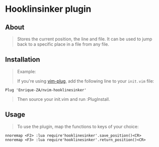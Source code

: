 # Hooklinsinker plugin
## About
> Stores the current position, the line and file.
> It can be used to jump back to a specific place in a file from any file.
## Installation
> Example:
>   
> If you're using [vim-plug](https://github.com/junegunn/vim-plug), add the following line to your `init.vim` file:
>   
```vim
Plug 'Enrique-ZA/nvim-hooklinesinker'
```
>   
> Then source your init.vim and run :PlugInstall.
>   
## Usage
>   
> To use the plugin, map the functions to keys of your choice:
>   
```vim
nnoremap <F2> :lua require'hooklinesinker'.save_position()<CR>
nnoremap <F3> :lua require'hooklinesinker'.return_position()<CR>
```
